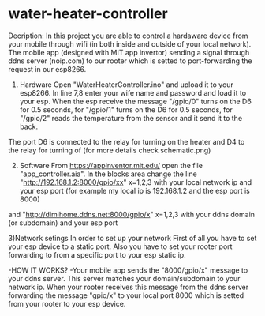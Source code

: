 # water-heater-controller

Decription:
In this project you are able to control a hardaware device from your mobile through wifi (in both inside and outside of your local network).
The mobile app (designed with MIT app invertor) sending a signal through ddns server (noip.com) to our rooter which is setted to port-forwarding the request in our esp8266.

1) Hardware
Open "WaterHeaterController.ino" and upload it to your esp8266. In line 7,8 enter your wife name and password and load it to your esp.
When the esp receive the message "/gpio/0" turns on the D6 for 0.5 seconds, for "/gpio/1" turns on the D6 for 0.5 seconds, 
for "/gpio/2" reads the temperature from the sensor and it send it to the back.

The port D6 is connected to the relay for turning on the heater and D4 to the relay for turning of (for more details check schematic.png)

2) Software
From https://appinventor.mit.edu/ open the file "app_controller.aia". 
In the blocks area change the line "http://192.168.1.2:8000/gpio/xx" x=1,2,3 
with your local network ip and your esp port (for example my local ip is 192.168.1.2 and the esp port is 8000)

 and "http://dimihome.ddns.net:8000/gpio/x" x=1,2,3 
 with your ddns domain (or subdomain) and your esp port
 
 3)Network setings
 In order to set up your network 
 First of all you have to set your esp device to a static port. 
 Also you have to set your rooter port forwarding to from a specific port to your esp static ip.
 
 -HOW IT WORKS?
 -Your mobile app sends the "8000/gpio/x" message to your ddns server. This server maτches your domain/subdomain to your network ip.
 When your rooter receives this message from the ddns server forwarding the message "gpio/x" to your local port 8000 which is setted from your rooter to your esp device.
